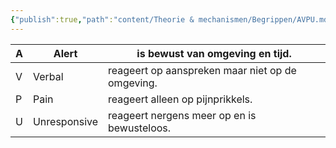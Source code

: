 ```yaml
---
{"publish":true,"path":"content/Theorie & mechanismen/Begrippen/AVPU.md","permalink":"/content/theorie-and-mechanismen/begrippen/avpu/","title":"AVPU","tags":["Acute_Geneeskunde","Neurologie/Acute_neurologie","Begrippen"]}
---
```



| A | Alert        | is bewust van omgeving en tijd.                  |
| - | ------------ | ------------------------------------------------ |
| V | Verbal       | reageert op aanspreken maar niet op de omgeving. |
| P | Pain         | reageert alleen op pijnprikkels.                 |
| U | Unresponsive | reageert nergens meer op en is bewusteloos.      |